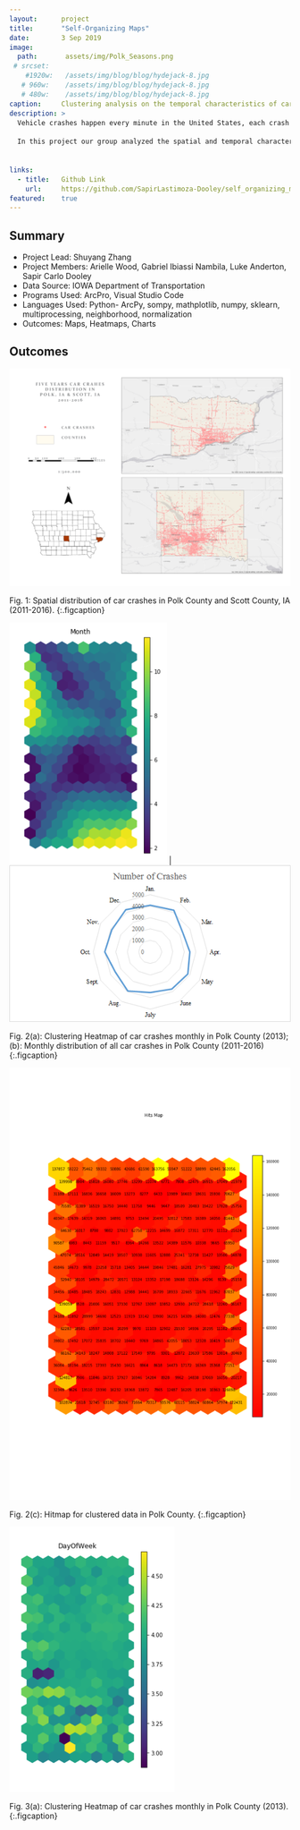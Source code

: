 ```yaml
---
layout:      project
title:       "Self-Organizing Maps"
date:        3 Sep 2019
image:
  path:       assets/img/Polk_Seasons.png
 # srcset:
    #1920w:   /assets/img/blog/blog/hydejack-8.jpg
   # 960w:    /assets/img/blog/blog/hydejack-8.jpg
   # 480w:    /assets/img/blog/blog/hydejack-8.jpg
caption:     Clustering analysis on the temporal characteristics of car crashes.
description: >
  Vehicle crashes happen every minute in the United States, each crash having its own time and specific attributes such as road conditions and weather. The goal of this project is to find meaningful spatial and temporal patterns from the large datasets provided by state DOT’s. Using a self-organizing map, data can be clustered into meaningful clusters based on time of year, month, or day in a way that is easy to read. This allows for a more in-depth analysis. Data can then be joined to point data in ArcMap to show how patterns relate spatially within certain attributes like road conditions, number of injuries or weather conditions. The significance of this is that it allows temporal data to be joined to spatial data. This allows for multifaceted in-depth analysis. 

  In this project our group analyzed the spatial and temporal characteristicts of vehichle cr
  

links:
  - title:   Github Link
    url:     https://github.com/SapirLastimoza-Dooley/self_organizing_maps
featured:    true
---
```



## Summary
* Project Lead: Shuyang Zhang
* Project Members: Arielle Wood, Gabriel Ibiassi Nambila, Luke Anderton, Sapir Carlo Dooley
* Data Source: IOWA Department of Transportation
* Programs Used: ArcPro, Visual Studio Code
* Languages Used: Python- ArcPy, sompy, mathplotlib, numpy, sklearn, multiprocessing, neighborhood, normalization
* Outcomes: Maps, Heatmaps, Charts

## Outcomes
![Crash Distribution](https://raw.githubusercontent.com/SapirLastimoza-Dooley/self_organizing_maps/main/figures/crash_distribution.png)

Fig. 1: Spatial distribution of car crashes in Polk County and Scott County, IA (2011-2016).
{:.figcaption}

![Monthly Heatmap](https://raw.githubusercontent.com/SapirLastimoza-Dooley/self_organizing_maps/main/figures/year_heatmap.png) | ![Monthly Distribution](https://raw.githubusercontent.com/SapirLastimoza-Dooley/self_organizing_maps/main/figures/monthly_distribution.png)

Fig. 2(a): Clustering Heatmap of car crashes monthly in Polk County (2013); (b): Monthly distribution of all car crashes in Polk County (2011-2016)
{:.figcaption}

![Cluster Hittmap](https://raw.githubusercontent.com/SapirLastimoza-Dooley/self_organizing_maps/main/figures/clustering_heatmap.png)

Fig. 2(c): Hitmap for clustered data in Polk County.
{:.figcaption}

![Weekly Heatmap](https://raw.githubusercontent.com/SapirLastimoza-Dooley/self_organizing_maps/main/figures/week_heatmap.png)

Fig. 3(a): Clustering Heatmap of car crashes monthly in Polk County (2013).
{:.figcaption}

